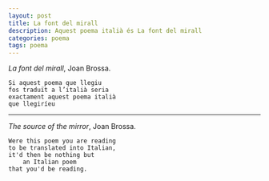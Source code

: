```yaml
---
layout: post
title: La font del mirall
description: Aquest poema italià és La font del mirall
categories: poema
tags: poema
---
```


*La font del mirall*, Joan Brossa.

```
Si aquest poema que llegiu
fos traduït a l’italià seria
exactament aquest poema italià
que llegiríeu
```

*****

*The source of the mirror*, Joan Brossa.

```
Were this poem you are reading
to be translated into Italian,
it'd then be nothing but
	an Italian poem
that you'd be reading.
```
